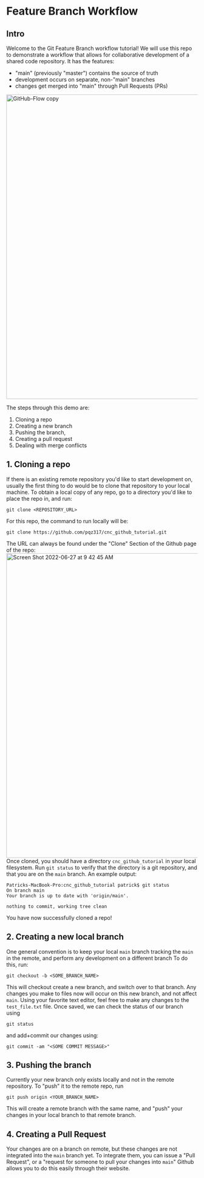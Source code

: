 # Feature Branch Workflow

## Intro
Welcome to the Git Feature Branch workflow tutorial! We will use this repo to demonstrate a workflow that allows for collaborative development of a shared code repository. It has the features:
- "main" (previously "master") contains the source of truth
- development occurs on separate, non-"main" branches
- changes get merged into "main" through Pull Requests (PRs)
<img width="800" alt="GitHub-Flow copy" src="https://user-images.githubusercontent.com/97498519/176041670-c7b471b6-1b25-43c8-9c8f-b7c57b80bd77.png">

The steps through this demo are:
1. Cloning a repo
2. Creating a new branch
3. Pushing the branch, 
4. Creating a pull request
5. Dealing with merge conflicts

## 1. Cloning a repo
If there is an existing remote repository you'd like to start development on, usually the first thing to do would be to clone that repository to your local machine. 
To obtain a local copy of any repo, go to a directory you'd like to place the repo in, and run: 
```
git clone <REPOSITORY_URL>
```
For this repo, the command to run locally will be: 
```
git clone https://github.com/pqz317/cnc_github_tutorial.git
```
The URL can always be found under the "Clone" Section of the Github page of the repo: 
<img width="800" alt="Screen Shot 2022-06-27 at 9 42 45 AM" src="https://user-images.githubusercontent.com/97498519/175992957-a6794a57-b257-474e-b2ef-73859bfe40d2.png">
Once cloned, you should have a directory `cnc_github_tutorial` in your local filesystem. Run `git status` to verify that the directory is a git repository, and that you are on the `main` branch. An example output: 
```
Patricks-MacBook-Pro:cnc_github_tutorial patrick$ git status
On branch main
Your branch is up to date with 'origin/main'.

nothing to commit, working tree clean
```
You have now successfully cloned a repo!

## 2. Creating a new local branch
One general convention is to keep your local `main` branch tracking the `main` in the remote, and perform any development on a different branch
To do this, run:
```
git checkout -b <SOME_BRANCH_NAME>
```
This will checkout create a new branch, and switch over to that branch. Any changes you make to files now will occur on this new branch, and not affect `main`. Using your favorite text editor, feel free to make any changes to the `test_file.txt` file. 
Once saved, we can check the status of our branch using 
```
git status
```
and add+commit our changes using: 
```
git commit -am "<SOME COMMIT MESSAGE>"
```

## 3. Pushing the branch
Currently your new branch only exists locally and not in the remote repository. To "push" it to the remote repo, run
```
git push origin <YOUR_BRANCH_NAME>
```
This will create a remote branch with the same name, and "push" your changes in your local branch to that remote branch. 

## 4. Creating a Pull Request
Your changes are on a branch on remote, but these changes are not integrated into the `main` branch yet. To integrate them, you can issue a "Pull Request", or a "request for someone to pull your changes into `main`"
Github allows you to do this easily through their website. 
